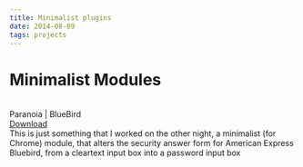 ```yaml
---
title: Minimalist plugins
date: 2014-08-09
tags: projects
---
```


<h1>Minimalist Modules</h1>

<br />
<div class="row">
  <div class="col-sm-3 text-center">
    Paranoia | BlueBird 
    <br />
    <a href="paranoia_bluebird.user.js">Download</a>
  </div>
  <div class="col-sm-9">
    This is just something that I worked on the other night, a
    minimalist (for Chrome) module, that alters the security answer form
    for American Express Bluebird, from a cleartext input box into a
    password input box
  </div>
</div>
